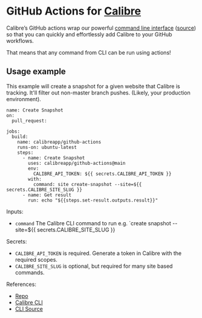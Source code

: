 # GitHub Actions for [Calibre](https://calibreapp.com)

Calibre’s GitHub actions wrap our powerful [command line interface](https://calibreapp.com/cli) ([source](https://github.com/calibreapp/cli)) so that you can quickly and effortlessly add Calibre to your GitHub workflows.

That means that any command from CLI can be run using actions!

## Usage example

This example will create a snapshot for a given website that Calibre is tracking. It'll filter out non-master branch pushes. (Likely, your production environment).

```workflow
name: Create Snapshot
on:
  pull_request:

jobs:
  build:
    name: calibreapp/github-actions
    runs-on: ubuntu-latest
    steps:
      - name: Create Snapshot
        uses: calibreapp/github-actions@main
        env:
          CALIBRE_API_TOKEN: ${{ secrets.CALIBRE_API_TOKEN }}
        with:
          command: site create-snapshot --site=${{ secrets.CALIBRE_SITE_SLUG }}
      - name: Get result
        run: echo "${{steps.set-result.outputs.result}}"
```

Inputs:

- `command` The Calibre CLI command to run e.g. `create snapshot --site=${{ secrets.CALIBRE_SITE_SLUG }}

Secrets:

- `CALIBRE_API_TOKEN` is required. Generate a token in Calibre with the required scopes.
- `CALIBRE_SITE_SLUG` is optional, but required for many site based commands.

References:

- [Repo](https://github.com/calibreapp/github-actions)
- [Calibre CLI](https://calibreapp.com/cli)
- [CLI Source](https://github.com/calibreapp/cli)
